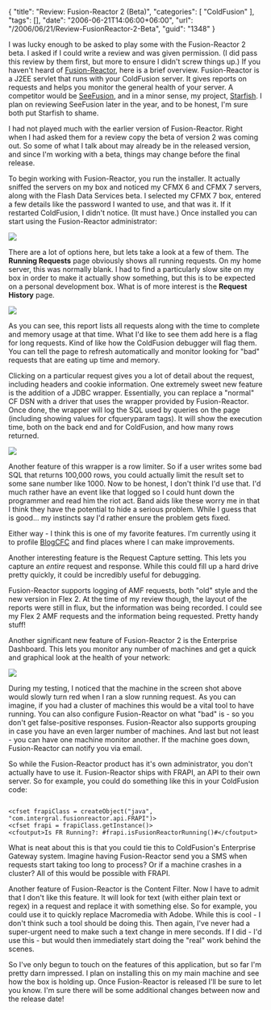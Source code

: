 {
	"title": "Review: Fusion-Reactor 2 (Beta)",
	"categories": [
		"ColdFusion"
	],
	"tags": [],
	"date": "2006-06-21T14:06:00+06:00",
	"url": "/2006/06/21/Review-FusionReactor-2-Beta",
	"guid": "1348"
}

I was lucky enough to be asked to play some with the Fusion-Reactor 2 beta. I asked if I could write a review and was given permission. (I did pass this review by them first, but more to ensure I didn't screw things up.) If you haven't heard of <a href="http://www.fusion-reactor.com">Fusion-Reactor</a>, here is a brief overview. Fusion-Reactor is a J2EE servlet that runs with your ColdFusion server. It gives reports on requests and helps you monitor the general health of your server. A competitor would be <a href="http://www.seefusion.com">SeeFusion</a>, and in a minor sense, my project, <a href="http://ray.camdenfamily.com/projects/starfish">Starfish</a>. I plan on reviewing SeeFusion later in the year, and to be honest, I'm sure both put Starfish to shame.
<!--more-->
I had not played much with the earlier version of Fusion-Reactor. Right when I had asked them for a review copy the beta of version 2 was coming out. So some of what I talk about may already be in the released version, and since I'm working with a beta, things may change before the final release.

To begin working with Fusion-Reactor, you run the installer. It actually sniffed the servers on my box and noticed my CFMX 6 and CFMX 7 servers, along with the Flash Data Services beta. I selected my CFMX 7 box, entered a few details like the password I wanted to use, and that was it. If it restarted ColdFusion, I didn't notice. (It must have.) Once installed you can start using the Fusion-Reactor administrator:

<a href="http://ray.camdenfamily.com/images/fr1.jpg"><img src="http://ray.camdenfamily.com/images/fr1_small.jpg"></a>

There are a lot of options here, but lets take a look at a few of them. The <b>Running Requests</b> page obviously shows all running requests. On my home server, this was normally blank. I had to find a particularly slow site on my box in order to make it actually show something, but this is to be expected on a personal development box. What is of more interest is the <b>Request History</b> page.

<a href="http://ray.camdenfamily.com/images/fr2.jpg"><img src="http://ray.camdenfamily.com/images/fr2_small.jpg"></a>

As you can see, this report lists all requests along with the time to complete and memory usage at that time. What I'd like to see them add here is a flag for long requests. Kind of like how the ColdFusion debugger will flag them. You can tell the page to refresh automatically and monitor looking for "bad" requests that are eating up time and memory. 

Clicking on a particular request gives you a lot of detail about the request, including headers and cookie information. One extremely sweet new feature is the addition of a JDBC wrapper. Essentially, you can replace a "normal" CF DSN with a driver that uses the wrapper provided by Fusion-Reactor. Once done, the wrapper will log the SQL used by queries on the page (including showing values for cfqueryparam tags). It will show the execution time, both on the back end and for ColdFusion, and how many rows returned. 

<a href="http://ray.camdenfamily.com/images/fr3.jpg"><img src="http://ray.camdenfamily.com/images/fr3_small.jpg"></a>

Another feature of this wrapper is a row limiter. So if a user writes some bad SQL that returns 100,000 rows, you could actually limit the result set to some sane number like 1000. Now to be honest, I don't think I'd use that. I'd much rather have an event like that logged so I could hunt down the programmer and read him the riot act. Band aids like these worry me in that I think they have the potential to hide a serious problem. While I guess that is good... my instincts say I'd rather ensure the problem gets fixed.

Either way -  I think this is one of my favorite features. I'm currently using it to profile <a href="http://www.blogcfc.com">BlogCFC</a> and find places where I can make improvements.

Another interesting feature is the Request Capture setting. This lets you capture an <i>entire</i> request and response. While this could fill up a hard drive pretty quickly, it could be incredibly useful for debugging. 

Fusion-Reactor supports logging of AMF requests, both "old" style and the new version in Flex 2. At the time of my review though, the layout of the reports were still in flux, but the information was being recorded. I could see my Flex 2 AMF requests and the information being requested. Pretty handy stuff!

Another significant new feature of Fusion-Reactor 2 is the Enterprise Dashboard. This lets you monitor any number of machines and get a quick and graphical look at the health of your network:

<a href="http://ray.camdenfamily.com/images/fr4.jpg"><img src="http://ray.camdenfamily.com/images/fr4_small.jpg"></a>

During my testing, I noticed that the machine in the screen shot above would slowly turn red when I ran a slow running request. As you can imagine, if you had a cluster of machines this would be a vital tool to have running. You can also configure Fusion-Reactor on what "bad" is - so you don't get false-positive responses. Fusion-Reactor also supports grouping in case you have an even larger number of machines.  And last but not least - you can have one machine monitor another. If the machine goes down, Fusion-Reactor can notify you via email. 

So while the Fusion-Reactor product has it's own administrator, you don't actually have to use it. Fusion-Reactor ships with FRAPI, an API to their own server. So for example, you could do something like this in your ColdFusion code:

<code>
&lt;cfset frapiClass = createObject("java", "com.intergral.fusionreactor.api.FRAPI")&gt;
&lt;cfset frapi = frapiClass.getInstance()&gt;
&lt;cfoutput&gt;Is FR Running?: #frapi.isFusionReactorRunning()#&lt;/cfoutput&gt;
</code>

What is neat about this is that you could tie this to ColdFusion's Enterprise Gateway system. Imagine having Fusion-Reactor send you a SMS when requests start taking too long to process? Or if a machine crashes in a cluster? All of this would be possible with FRAPI. 

Another feature of Fusion-Reactor is the Content Filter. Now I have to admit that I don't like this feature. It will look for text (with either plain text or regex) in a request and replace it with something else. So for example, you could use it to quickly replace Macromedia with Adobe. While this is cool - I don't think such a tool should be doing this. Then again, I've never had a super-urgent need to make such a text change in mere seconds. If I did - I'd use this - but would then immediately start doing the "real" work behind the scenes. 

So I've only begun to touch on the features of this application, but so far I'm pretty darn impressed. I plan on installing this on my main machine and see how the box is holding up. Once Fusion-Reactor is released I'll be sure to let you know. I'm sure there will be some additional changes between now and the release date!